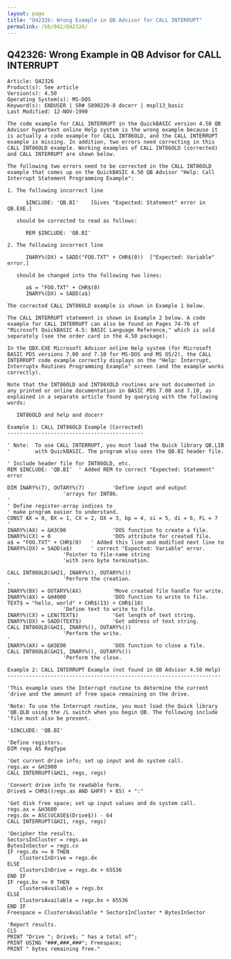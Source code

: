 ```yaml
---
layout: page
title: "Q42326: Wrong Example in QB Advisor for CALL INTERRUPT"
permalink: /kb/042/Q42326/
---
```


## Q42326: Wrong Example in QB Advisor for CALL INTERRUPT

	Article: Q42326
	Product(s): See article
	Version(s): 4.50
	Operating System(s): MS-DOS
	Keyword(s): ENDUSER | SR# S890220-8 docerr | mspl13_basic
	Last Modified: 12-NOV-1990
	
	The code example for CALL INTERRUPT in the QuickBASIC version 4.50 QB
	Advisor hypertext online Help system is the wrong example because it
	is actually a code example for CALL INT86OLD, and the CALL INTERRUPT
	example is missing. In addition, two errors need correcting in this
	CALL INT86OLD example. Working examples of CALL INT86OLD (corrected)
	and CALL INTERRUPT are shown below.
	
	The following two errors need to be corrected in the CALL INT86OLD
	example that comes up on the QuickBASIC 4.50 QB Advisor "Help: Call
	Interrupt Statement Programming Example":
	
	1. The following incorrect line
	
	      $INCLUDE: 'QB.BI'    [Gives "Expected: Statement" error in QB.EXE.]
	
	   should be corrected to read as follows:
	
	      REM $INCLUDE: 'QB.BI'
	
	2. The following incorrect line
	
	      INARY%(DX) = SADD("FOO.TXT" + CHR$(0))  ["Expected: Variable" error.]
	
	   should be changed into the following two lines:
	
	      a$ = "FOO.TXT" + CHR$(0)
	      INARY%(DX) = SADD(a$)
	
	The corrected CALL INT86OLD example is shown in Example 1 below.
	
	The CALL INTERRUPT statement is shown in Example 2 below. A code
	example for CALL INTERRUPT can also be found on Pages 74-76 of
	"Microsoft QuickBASIC 4.5: BASIC Language Reference," which is sold
	separately (see the order card in the 4.50 package).
	
	In the QBX.EXE Microsoft Advisor online Help system (for Microsoft
	BASIC PDS versions 7.00 and 7.10 for MS-DOS and MS OS/2), the CALL
	INTERRUPT code example correctly displays on the "Help: Interrupt,
	Interruptx Routines Programming Example" screen (and the example works
	correctly).
	
	Note that the INT86OLD and INT86XOLD routines are not documented in
	any printed or online documentation in BASIC PDS 7.00 and 7.10, as
	explained in a separate article found by querying with the following
	words:
	
	   INT86OLD and help and docerr
	
	Example 1: CALL INT86OLD Example (Corrected)
	--------------------------------------------
	
	' Note:  To use CALL INTERRUPT, you must load the Quick library QB.LIB
	'        with QuickBASIC. The program also uses the QB.BI header file.
	
	' Include header file for INT86OLD, etc.
	REM $INCLUDE: 'QB.BI'  ' Added REM to correct "Expected: Statement" error
	
	DIM INARY%(7), OUTARY%(7)         'Define input and output
	                  'arrays for INT86.
	'
	' Define register-array indices to
	' make program easier to understand.
	CONST AX = 0, BX = 1, CX = 2, DX = 3, bp = 4, si = 5, di = 6, FL = 7
	'
	INARY%(AX) = &H3C00               'DOS function to create a file.
	INARY%(CX) = 0                    'DOS attribute for created file.
	a$ = "FOO.TXT" + CHR$(0)   ' Added this line and modified next line to
	INARY%(DX) = SADD(a$)      ' correct "Expected: Variable" error.
	                  'Pointer to file-name string
	                  'with zero byte termination.
	
	CALL INT86OLD(&H21, INARY%(), OUTARY%())
	                  'Perform the creation.
	'
	INARY%(BX) = OUTARY%(AX)          'Move created file handle for write.
	INARY%(AX) = &H4000               'DOS function to write to file.
	TEXT$ = "hello, world" + CHR$(13) + CHR$(10)
	                  'Define text to write to file.
	INARY%(CX) = LEN(TEXT$)           'Get length of text string.
	INARY%(DX) = SADD(TEXT$)          'Get address of text string.
	CALL INT86OLD(&H21, INARY%(), OUTARY%())
	                  'Perform the write.
	'
	INARY%(AX) = &H3E00               'DOS function to close a file.
	CALL INT86OLD(&H21, INARY%(), OUTARY%())
	                  'Perform the close.
	
	Example 2: CALL INTERRUPT Example (not found in QB Advisor 4.50 Help)
	---------------------------------------------------------------------
	
	'This example uses the Interrupt routine to determine the current
	'drive and the amount of free space remaining on the drive.
	
	'Note: To use the Interrupt routine, you must load the Quick library
	'QB.QLB using the /L switch when you begin QB. The following include
	'file must also be present.
	
	'$INCLUDE: 'QB.BI'
	
	'Define registers.
	DIM regs AS RegType
	
	'Get current drive info; set up input and do system call.
	regs.ax = &H1900
	CALL INTERRUPT(&H21, regs, regs)
	
	'Convert drive info to readable form.
	Drive$ = CHR$((regs.ax AND &HFF) + 65) + ":"
	
	'Get disk free space; set up input values and do system call.
	regs.ax = &H3600
	regs.dx = ASC(UCASE$(Drive$)) - 64
	CALL INTERRUPT(&H21, regs, regs)
	
	'Decipher the results.
	SectorsInCluster = regs.ax
	BytesInSector = regs.cx
	IF regs.dx >= 0 THEN
	    ClustersInDrive = regs.dx
	ELSE
	    ClustersInDrive = regs.dx + 65536
	END IF
	IF regs.bx >= 0 THEN
	    ClustersAvailable = regs.bx
	ELSE
	    ClustersAvailable = regx.bx + 65536
	END IF
	Freespace = ClustersAvailable * SectorsInCluster * BytesInSector
	
	'Report results.
	CLS
	PRINT "Drive "; Drive$; " has a total of";
	PRINT USING "###,###,###"; Freespace;
	PRINT " bytes remaining free."
